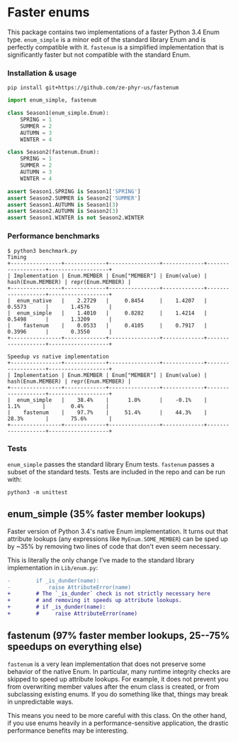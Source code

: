 # Faster enums

This package contains two implementations of a faster Python 3.4 Enum type. `enum_simple` is a minor edit of the standard library Enum and is perfectly compatible with it. `fastenum` is a simplified implementation that is significantly faster but not compatible with the standard Enum.

### Installation & usage

```
pip install git+https://github.com/ze-phyr-us/fastenum
```

```python
import enum_simple, fastenum

class Season1(enum_simple.Enum):
	SPRING = 1
	SUMMER = 2
	AUTUMN = 3
	WINTER = 4

class Season2(fastenum.Enum):
	SPRING = 1
	SUMMER = 2
	AUTUMN = 3
	WINTER = 4

assert Season1.SPRING is Season1['SPRING']
assert Season2.SUMMER is Season2['SUMMER']
assert Season1.AUTUMN is Season1(3)
assert Season2.AUTUMN is Season2(3)
assert Season1.WINTER is not Season2.WINTER
```

### Performance benchmarks

```
$ python3 benchmark.py
Timing
+----------------+-------------+----------------+-------------+-------------------+-------------------+
| Implementation | Enum.MEMBER | Enum["MEMBER"] | Enum(value) | hash(Enum.MEMBER) | repr(Enum.MEMBER) |
+----------------+-------------+----------------+-------------+-------------------+-------------------+
|  enum_native   |    2.2729   |     0.8454     |    1.4207   |       0.5573      |       1.4576      |
|  enum_simple   |    1.4010   |     0.8282     |    1.4214   |       0.5498      |       1.3209      |
|    fastenum    |    0.0533   |     0.4105     |    0.7917   |       0.3996      |       0.3550      |
+----------------+-------------+----------------+-------------+-------------------+-------------------+

Speedup vs native implementation
+----------------+-------------+----------------+-------------+-------------------+-------------------+
| Implementation | Enum.MEMBER | Enum["MEMBER"] | Enum(value) | hash(Enum.MEMBER) | repr(Enum.MEMBER) |
+----------------+-------------+----------------+-------------+-------------------+-------------------+
|  enum_simple   |    38.4%    |      1.0%      |    -0.1%    |        1.1%       |        0.4%       |
|    fastenum    |    97.7%    |     51.4%      |    44.3%    |       28.3%       |       75.6%       |
+----------------+-------------+----------------+-------------+-------------------+-------------------+
```

### Tests

`enum_simple` passes the standard library Enum tests. `fastenum` passes a subset of the standard tests. Tests are included in the repo and can be run with:

```
python3 -m unittest
```


## enum_simple (35% faster member lookups)

Faster version of Python 3.4's native Enum implementation. It turns out that attribute lookups (any expressions like `MyEnum.SOME_MEMBER`) can be sped up by ~35% by removing two lines of code that don't even seem necessary. 

This is literally the only change I've made to the standard library implementation in `Lib/enum.py`:

```diff
-        if _is_dunder(name):
-            raise AttributeError(name)
+        # The `_is_dunder` check is not strictly necessary here
+        # and removing it speeds up attribute lookups.
+        # if _is_dunder(name):
+        #     raise AttributeError(name)
```


## fastenum (97% faster member lookups, 25--75% speedups on everything else)

`fastenum` is a very lean implementation that does not preserve some behavior of the native Enum. In particular, many runtime integrity checks are skipped to speed up attribute lookups. For example, it does not prevent you from overwriting member values after the enum class is created, or from subclassing existing enums. If you do something like that, things may break in unpredictable ways.

This means you need to be more careful with this class. On the other hand, if you use enums heavily in a performance-sensitive application, the drastic performance benefits may be interesting.
